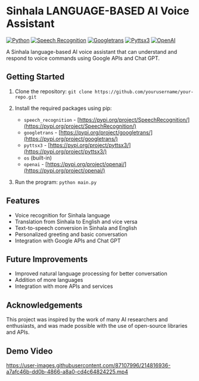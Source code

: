 # Sinhala LANGUAGE-BASED AI Voice Assistant

[![Python](https://img.shields.io/badge/python-v3.7-blue)](https://www.python.org/downloads/release/python-370/)
[![Speech Recognition](https://img.shields.io/badge/speech_recognition-v3.8.1-orange)](https://pypi.org/project/SpeechRecognition/)
[![Googletrans](https://img.shields.io/badge/googletrans-v4.0.0--rc1-yellow)](https://pypi.org/project/googletrans/)
[![Pyttsx3](https://img.shields.io/badge/pyttsx3-v2.90-green)](https://pypi.org/project/pyttsx3/)
[![OpenAI](https://img.shields.io/badge/openai-v0.11.1-red)](https://pypi.org/project/openai/)

A Sinhala language-based AI voice assistant that can understand and respond to voice commands using Google APIs and Chat GPT.



## Getting Started

1. Clone the repository: `git clone https://github.com/yourusername/your-repo.git`
2. Install the required packages using pip: 
   * `speech_recognition` - [https://pypi.org/project/SpeechRecognition/](https://pypi.org/project/SpeechRecognition/)
   * `googletrans` - [https://pypi.org/project/googletrans/](https://pypi.org/project/googletrans/)
   * `pyttsx3` - [https://pypi.org/project/pyttsx3/](https://pypi.org/project/pyttsx3/)
   * `os` (built-in)
   * `openai` - [https://pypi.org/project/openai/](https://pypi.org/project/openai/) 


3. Run the program: `python main.py`

## Features

* Voice recognition for Sinhala language
* Translation from Sinhala to English and vice versa
* Text-to-speech conversion in Sinhala and English
* Personalized greeting and basic conversation
* Integration with Google APIs and Chat GPT

## Future Improvements

* Improved natural language processing for better conversation
* Addition of more languages
* Integration with more APIs and services

## Acknowledgements

This project was inspired by the work of many AI researchers and enthusiasts, and was made possible with the use of open-source libraries and APIs.

## Demo Video

https://user-images.githubusercontent.com/87107996/214816936-a7afc46b-dd0b-4866-a8a0-cd4c64824225.mp4
